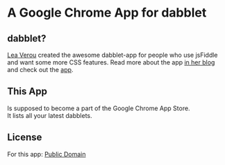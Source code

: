 # A Google Chrome App for dabblet

## dabblet?
[Lea Verou](http://leaverou.me/) created the awesome dabblet-app for people who use jsFiddle and want some more CSS features. Read more about the app [in her blog](http://lea.verou.me/2011/12/introducing-dabblet-an-interactive-css-playground/) and check out the [app](http://dabblet.com/).

## This App
Is supposed to become a part of the Google Chrome App Store.<br>
It lists all your latest dabblets.

## License
For this app: [Public Domain](http://creativecommons.org/publicdomain/zero/1.0/)
